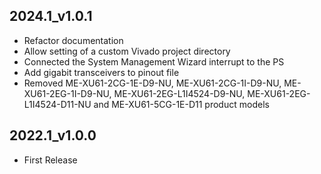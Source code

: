 ## 2024.1_v1.0.1
* Refactor documentation
* Allow setting of a custom Vivado project directory
* Connected the System Management Wizard interrupt to the PS
* Add gigabit transceivers to pinout file
* Removed ME-XU61-2CG-1E-D9-NU, ME-XU61-2CG-1I-D9-NU, ME-XU61-2EG-1I-D9-NU, ME-XU61-2EG-L1I4524-D9-NU, ME-XU61-2EG-L1I4524-D11-NU and ME-XU61-5CG-1E-D11 product models

## 2022.1_v1.0.0
  * First Release
